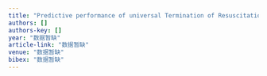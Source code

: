 ```yaml
---
title: "Predictive performance of universal Termination of Resuscitation rules in an Asian community: are they accurate enough?"
authors: []
authors-key: []
year: "数据暂缺"
article-link: "数据暂缺"
venue: "数据暂缺"
bibex: "数据暂缺"
---
```

